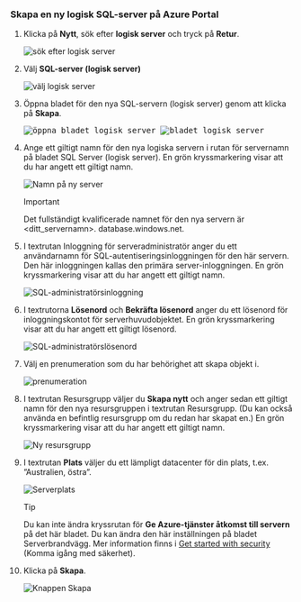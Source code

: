 ### <a name="create-a-new-logical-sql-server-in-the-azure-portal"></a>Skapa en ny logisk SQL-server på Azure Portal

1. Klicka på **Nytt**, sök efter **logisk server** och tryck på **Retur**.

    ![sök efter logisk server](./media/sql-data-warehouse-create-logical-server/search-logical-server.png)
2. Välj **SQL-server (logisk server)** 

    ![välj logisk server](./media/sql-data-warehouse-create-logical-server/select-logical-server.png)
  
3. Öppna bladet för den nya SQL-servern (logisk server) genom att klicka på **Skapa**.

   <kbd> ![öppna bladet logisk server](./media/sql-data-warehouse-create-logical-server/open-logical-server-blade.png) </kbd>
    <kbd>![bladet logisk server](./media/sql-data-warehouse-create-logical-server/logical-server-blade.png) </kbd>
  
3. Ange ett giltigt namn för den nya logiska servern i rutan för servernamn på bladet SQL Server (logisk server). En grön kryssmarkering visar att du har angett ett giltigt namn.
    
    ![Namn på ny server](./media/sql-data-warehouse-create-logical-server/new-name-logical-server.png)

    > [!IMPORTANT]
    > Det fullständigt kvalificerade namnet för den nya servern är <ditt_servernamn>. database.windows.net.
    >
    
4. I textrutan Inloggning för serveradministratör anger du ett användarnamn för SQL-autentiseringsinloggningen för den här servern. Den här inloggningen kallas den primära server-inloggningen. En grön kryssmarkering visar att du har angett ett giltigt namn.
    
    ![SQL-administratörsinloggning](./media/sql-data-warehouse-create-logical-server/sql-admin-login.png)
5. I textrutorna **Lösenord** och **Bekräfta lösenord** anger du ett lösenord för inloggningskontot för serverhuvudobjektet. En grön kryssmarkering visar att du har angett ett giltigt lösenord.
    
    ![SQL-administratörslösenord](./media/sql-data-warehouse-create-logical-server/sql-admin-password.png)
6. Välj en prenumeration som du har behörighet att skapa objekt i.

    ![prenumeration](./media/sql-data-warehouse-create-logical-server/subscription.png)
7. I textrutan Resursgrupp väljer du **Skapa nytt** och anger sedan ett giltigt namn för den nya resursgruppen i textrutan Resursgrupp. (Du kan också använda en befintlig resursgrupp om du redan har skapat en.) En grön kryssmarkering visar att du har angett ett giltigt namn.

    ![Ny resursgrupp](./media/sql-data-warehouse-create-logical-server/new-resource-group.png)

8. I textrutan **Plats** väljer du ett lämpligt datacenter för din plats, t.ex. ”Australien, östra”.
    
    ![Serverplats](./media/sql-data-warehouse-create-logical-server/server-location.png)
    
    > [!TIP]
    > Du kan inte ändra kryssrutan för **Ge Azure-tjänster åtkomst till servern** på det här bladet. Du kan ändra den här inställningen på bladet Serverbrandvägg. Mer information finns i [Get started with security](../articles/sql-database/sql-database-manage-servers-portal.md) (Komma igång med säkerhet).
    >
    
9. Klicka på **Skapa**.

    ![Knappen Skapa](./media/sql-data-warehouse-create-logical-server/create.png)

